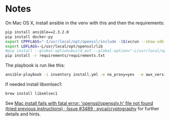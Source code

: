 # Notes

On Mac OS X, install ansible in the venv with this and then the requirements:

```sh
pip install ansible==2.3.2.0
pip install docker-py
export CPPFLAGS="-I/usr/local/opt/openssl/include -I$(xcrun --show-sdk-path)/usr/include/sasl"
export LDFLAGS=-L/usr/local/opt/openssl/lib
#pip install --global-option=build_ext --global-option="-L/usr/local/opt/openssl/lib" --global-option="-I/usr/local/opt/openssl/include" --global-option="-I$(xcrun --show-sdk-path)/usr/include/sasl" -r requirements/requirements.txt
pip install -r requirements/requirements.txt
```

The playbook is run like this:

```sh
ansible-playbook -i inventory install.yml -e no_proxy=yes  -e awx_version=1.0.0
```

If needed install libxmlsec1:

```sh
brew install libxmlsec1
```

See [Mac install fails with fatal error: 'openssl/opensslv.h' file not found (tried previous instructions) · Issue #3489 · pyca/cryptography](https://github.com/pyca/cryptography/issues/3489) for further details and hints.